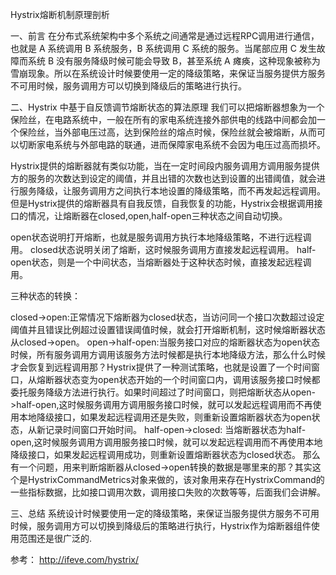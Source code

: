 Hystrix熔断机制原理剖析


一、前言
在分布式系统架构中多个系统之间通常是通过远程RPC调用进行通信，也就是 A 系统调用 B 系统服务，B 系统调用 C 系统的服务。当尾部应用 C 发生故障而系统 B 没有服务降级时候可能会导致 B，甚至系统 A 瘫痪，这种现象被称为雪崩现象。所以在系统设计时候要使用一定的降级策略，来保证当服务提供方服务不可用时候，服务调用方可以切换到降级后的策略进行执行。

二、Hystrix 中基于自反馈调节熔断状态的算法原理
我们可以把熔断器想象为一个保险丝，在电路系统中，一般在所有的家电系统连接外部供电的线路中间都会加一个保险丝，当外部电压过高，达到保险丝的熔点时候，保险丝就会被熔断，从而可以切断家电系统与外部电路的联通，进而保障家电系统不会因为电压过高而损坏。

Hystrix提供的熔断器就有类似功能，当在一定时间段内服务调用方调用服务提供方的服务的次数达到设定的阈值，并且出错的次数也达到设置的出错阈值，就会进行服务降级，让服务调用方之间执行本地设置的降级策略，而不再发起远程调用。但是Hystrix提供的熔断器具有自我反馈，自我恢复的功能，Hystrix会根据调用接口的情况，让熔断器在closed,open,half-open三种状态之间自动切换。

open状态说明打开熔断，也就是服务调用方执行本地降级策略，不进行远程调用。
closed状态说明关闭了熔断，这时候服务调用方直接发起远程调用。
half-open状态，则是一个中间状态，当熔断器处于这种状态时候，直接发起远程调用。

三种状态的转换：

closed->open:正常情况下熔断器为closed状态，当访问同一个接口次数超过设定阈值并且错误比例超过设置错误阈值时候，就会打开熔断机制，这时候熔断器状态从closed->open。
open->half-open:当服务接口对应的熔断器状态为open状态时候，所有服务调用方调用该服务方法时候都是执行本地降级方法，那么什么时候才会恢复到远程调用那？Hystrix提供了一种测试策略，也就是设置了一个时间窗口，从熔断器状态变为open状态开始的一个时间窗口内，调用该服务接口时候都委托服务降级方法进行执行。如果时间超过了时间窗口，则把熔断状态从open->half-open,这时候服务调用方调用服务接口时候，就可以发起远程调用而不再使用本地降级接口，如果发起远程调用还是失败，则重新设置熔断器状态为open状态，从新记录时间窗口开始时间。
half-open->closed: 当熔断器状态为half-open,这时候服务调用方调用服务接口时候，就可以发起远程调用而不再使用本地降级接口，如果发起远程调用成功，则重新设置熔断器状态为closed状态。
那么有一个问题，用来判断熔断器从closed->open转换的数据是哪里来的那？其实这个是HystrixCommandMetrics对象来做的，该对象用来存在HystrixCommand的一些指标数据，比如接口调用次数，调用接口失败的次数等等，后面我们会讲解。

三、总结
系统设计时候要使用一定的降级策略，来保证当服务提供方服务不可用时候，服务调用方可以切换到降级后的策略进行执行，Hystrix作为熔断器组件使用范围还是很广泛的.



参考：
http://ifeve.com/hystrix/



